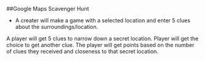 ##Google Maps Scavenger Hunt


* A creater will make a game with a selected location and enter 5 clues about the surroundings/location.

A player will get 5 clues to narrow down a secret location.  Player will get the choice to get another clue.  The player will get points based on the number of clues they received and closeness to that secret location.

